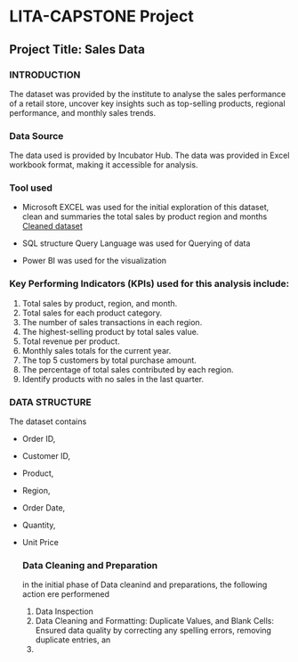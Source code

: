 # LITA-CAPSTONE Project

## Project Title: Sales Data

### INTRODUCTION
The dataset was provided by the institute to analyse the sales performance of a retail store, uncover key insights such as top-selling products, regional performance, and monthly sales trends.

### Data Source 
The data used is provided by Incubator Hub. The data was provided in Excel workbook format, making it accessible for analysis.

### Tool used 
-	Microsoft EXCEL was used for the initial exploration of this dataset, clean and summaries the total sales by product region and months [Cleaned dataset]()

- SQL structure Query Language was used for Querying of data
  
- Power BI  was used for the visualization


### Key Performing Indicators (KPIs) used for this analysis include:
1. Total sales by product, region, and month. 
2. Total sales for each product category. 
3. The number of sales transactions in each region.
4. The highest-selling product by total sales value.
5. Total revenue per product.
6. Monthly sales totals for the current year.
7. The top 5 customers by total purchase amount.
8. The percentage of total sales contributed by each region.
9. Identify products with no sales in the last quarter.
    
### DATA STRUCTURE
The dataset contains 
- Order ID, 
- Customer ID, 
- Product, 
- Region, 
- Order Date, 
- Quantity, 
- Unit Price

  ### Data Cleaning and Preparation
  in the initial phase of Data cleanind and preparations, the following action ere performened
  1. Data Inspection
  2. Data Cleaning and Formatting:  Duplicate Values, and Blank Cells: Ensured data quality by correcting any spelling errors, removing duplicate entries, an
  3. 
  
